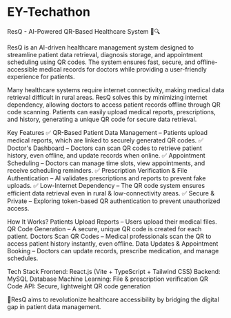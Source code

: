 # EY-Techathon
ResQ - AI-Powered QR-Based Healthcare System 🏥🔍

ResQ is an AI-driven healthcare management system designed to streamline patient data retrieval, diagnosis storage, and appointment scheduling using QR codes. The system ensures fast, secure, and offline-accessible medical records for doctors while providing a user-friendly experience for patients.

Many healthcare systems require internet connectivity, making medical data retrieval difficult in rural areas. ResQ solves this by minimizing internet dependency, allowing doctors to access patient records offline through QR code scanning. Patients can easily upload medical reports, prescriptions, and history, generating a unique QR code for secure data retrieval.

Key Features
✅ QR-Based Patient Data Management – Patients upload medical reports, which are linked to securely generated QR codes.
✅ Doctor's Dashboard – Doctors can scan QR codes to retrieve patient history, even offline, and update records when online.
✅ Appointment Scheduling – Doctors can manage time slots, view appointments, and receive scheduling reminders.
✅ Prescription Verification & File Authentication – AI validates prescriptions and reports to prevent fake uploads.
✅ Low-Internet Dependency – The QR code system ensures efficient data retrieval even in rural & low-connectivity areas.
✅ Secure & Private – Exploring token-based QR authentication to prevent unauthorized access.

How It Works?
Patients Upload Reports – Users upload their medical files.
QR Code Generation – A secure, unique QR code is created for each patient.
Doctors Scan QR Codes – Medical professionals scan the QR to access patient history instantly, even offline.
Data Updates & Appointment Booking – Doctors can update records, prescribe medication, and manage schedules.

Tech Stack
Frontend: React.js (Vite + TypeScript + Tailwind CSS)
Backend: MySQL Database
Machine Learning: File & prescription verification
QR Code API: Secure, lightweight QR code generation

🚀ResQ aims to revolutionize healthcare accessibility by bridging the digital gap in patient data management.
